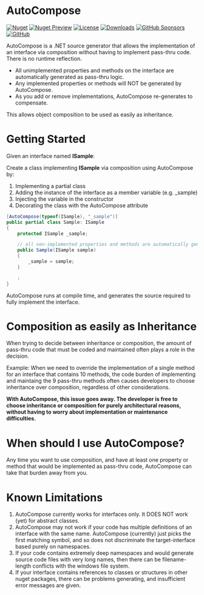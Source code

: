 # AutoCompose

[![Nuget](https://img.shields.io/nuget/v/FarSkeptic.AutoCompose?style=flat-square)](https://www.nuget.org/packages/FarSkeptic.AutoCompose/)
[![Nuget Preview](https://img.shields.io/nuget/vpre/FarSkeptic.AutoCompose?style=flat-square&label=nuget%20preview)](https://www.nuget.org/packages/FarSkeptic.AutoCompose/)
[![License](https://img.shields.io/github/license/farskeptic/AutoCompose?style=flat-square)](https://github.com/farskeptic/AutoCompose/blob/main/LICENSE)
[![Downloads](https://img.shields.io/nuget/dt/FarSkeptic.AutoCompose?style=flat-square)](https://www.nuget.org/packages/FarSkeptic.AutoCompose/)
[![GitHub Sponsors](https://img.shields.io/github/sponsors/farskeptic)](https://github.com/sponsors/farskeptic)
[![GitHub](https://img.shields.io/badge/-source-181717.svg?logo=GitHub)](https://github.com/farskeptic/autocompose)

AutoCompose is a .NET source generator that allows the implementation of an interface via composition without having to implement pass-thru code.  There is no runtime reflection.
  - All unimplemented properties and methods on the interface are automatically generated as pass-thru logic.  
  - Any implemented properties or methods will NOT be generated by AutoCompose.
  - As you add or remove implementations, AutoCompose re-generates to compensate.


This allows object composition to be used as easily as inheritance.

# Getting Started

Given an interface named **ISample**:

Create a class implementing **ISample** via composition using AutoCompose by:
1. Implementing a partial class
1. Adding the instance of the interface as a member variable (e.g. _sample)
1. Injecting the variable in the constructor
1. Decorating the class with the AutoCompose attribute

```csharp
[AutoCompose(typeof(ISample), "_sample")]
public partial class Sample: ISample
{
    protected ISample _sample;

    // all non-implemented properties and methods are automatically generated as pass-thru logic
    public Sample(ISample sample) 
    {
        _sample = sample;
    }

    :
}
```

AutoCompose runs at compile time, and generates the source required to fully implement the interface.


# Composition as easily as Inheritance

When trying to decide between inheritance or composition, the amount of pass-thru code that must be coded and maintained often plays a role in the decision.

Example: When we need to override the implementation of a single method for an interface that contains 10 methods, the code burden of implementing and maintaing the 9 pass-thru methods often causes developers to choose inheritance over composition, regardless of other considerations.

**With AutoCompose, this issue goes away.  The developer is free to choose inheritance or composition for purely architectural reasons, without having to worry about implementation or maintenance difficulties.**

# When should I use AutoCompose?

Any time you want to use composition, and have at least one property or method that would be implemented as pass-thru code, AutoCompose can take that burden away from you.

# Known Limitations

1. AutoCompose currently works for interfaces only.  It DOES NOT work (yet) for abstract classes.
1. AutoCompose may not work if your code has multiple definitions of an interface with the same name.  AutoCompose (currently) just picks the first matching symbol, and so does not discriminate the target-interface based purely on namespaces.
1. If your code contains extremely deep namespaces and would generate source code files with very long names, then there can be filename-length conflicts with the windows file system.
2. If your interface contains references to classes or structures in other nuget packages, there can be problems generating, and insufficient error messages are given.

   



